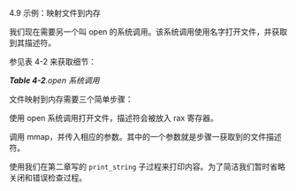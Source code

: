 4.9 示例：映射文件到内存

我们现在需要另一个叫 open 的系统调用。该系统调用使用名字打开文件，并获取到其描述符。

参见表 4-2 来获取细节：

_**Table 4-2**.open 系统调用_

文件映射到内存需要三个简单步骤：

使用 open 系统调用打开文件，描述符会被放入 rax 寄存器。

调用 mmap，并传入相应的参数。其中的一个参数就是步骤一获取到的文件描述符。

使用我们在第二章写的 `print_string` 子过程来打印内容。为了简洁我们暂时省略关闭和错误检查过程。

